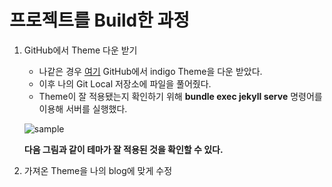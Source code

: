 프로젝트를 Build한 과정
=============

1. GitHub에서 Theme 다운 받기

    - 나같은 경우 [여기](https://github.com/sergiokopplin/indigo) GitHub에서 indigo Theme을 다운 받았다.
    - 이후 나의 Git Local 저장소에 파일을 풀어줬다.
    - Theme이 잘 적용됐는지 확인하기 위해 **bundle exec jekyll serve** 명령어를 이용해 서버를 실행했다.

    ![sample](https://user-images.githubusercontent.com/105338988/204583212-6771a512-961e-46e6-bb25-5254663b1ddd.jpg)

    **다음 그림과 같이 테마가 잘 적용된 것을 확인할 수 있다.**

2. 가져온 Theme을 나의 blog에 맞게 수정